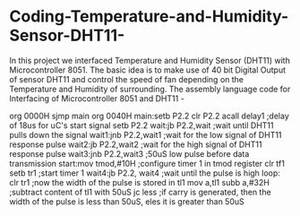 # Coding-Temperature-and-Humidity-Sensor-DHT11-
In this project we interfaced Temperature and Humidity Sensor (DHT11) with Microcontroller 8051. 
The basic idea is to make use of 40 bit Digital Output of sensor DHT11 and control the speed of fan depending on the Temperature and Humidity of surrounding.
The assembly language code for Interfacing of Microcontroller 8051 and DHT11 -


org 0000H
sjmp main
org 0040H
main:setb P2.2
     clr P2.2
     acall delay1                      ;delay of 18us for uC's start signal
     setb P2.2
wait:jb P2.2,wait                      ;wait until DHT11 pulls down the signal
wait1:jnb P2.2,wait1 	                 ;wait for the low signal of DHT11 response pulse
wait2:jb P2.2,wait2	                   ;wait for the high signal of DHT11 response pulse
wait3:jnb P2.2,wait3 	                 ;50uS low pulse before data transmission
start:mov tmod,#10H		                 ;configure timer 1 in tmod register
      clr tf1
	    setb tr1			                   ;start timer 1
wait4:jb P2.2, wait4                   ;wait until the pulse is high
loop: clr tr1			                     ;now the width of the pulse is stored in tl1
      mov a,tl1
	    subb a,#32H		                   ;subtract content of tl1 with 50uS
	    jc less			                     ;if carry is generated, then the width of the pulse is less than 50uS, eles it is greater than 50uS 
